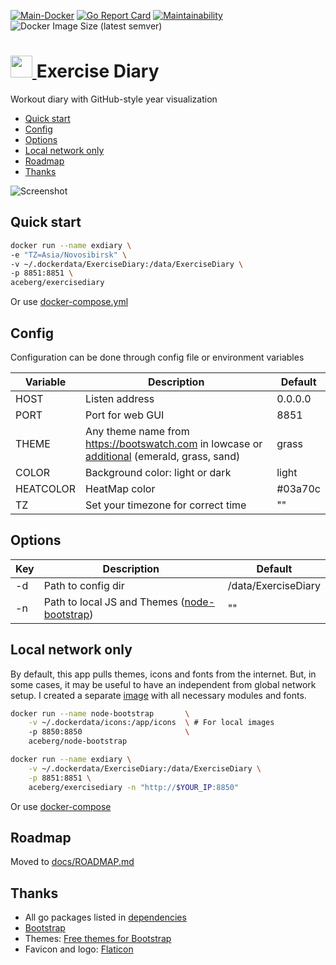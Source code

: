 [![Main-Docker](https://github.com/aceberg/exercisediary/actions/workflows/main-docker.yml/badge.svg)](https://github.com/aceberg/exercisediary/actions/workflows/main-docker.yml)
[![Go Report Card](https://goreportcard.com/badge/github.com/aceberg/exercisediary)](https://goreportcard.com/report/github.com/aceberg/exercisediary)
[![Maintainability](https://api.codeclimate.com/v1/badges/e8f67994120fc7936aeb/maintainability)](https://codeclimate.com/github/aceberg/ExerciseDiary/maintainability)
![Docker Image Size (latest semver)](https://img.shields.io/docker/image-size/aceberg/exercisediary)

<h1><a href="https://github.com/aceberg/exercisediary">
    <img src="https://raw.githubusercontent.com/aceberg/exercisediary/main/assets/logo.png" width="35" />
</a>Exercise Diary</h1>

Workout diary with GitHub-style year visualization

- [Quick start](https://github.com/aceberg/exercisediary#quick-start)
- [Config](https://github.com/aceberg/exercisediary#config)
- [Options](https://github.com/aceberg/exercisediary#options)
- [Local network only](https://github.com/aceberg/exercisediary#local-network-only)
- [Roadmap](https://github.com/aceberg/exercisediary#roadmap)
- [Thanks](https://github.com/aceberg/exercisediary#thanks)


![Screenshot](https://raw.githubusercontent.com/aceberg/ExerciseDiary/main/assets/Screenshot%202023-12-25%20at%2023-19-08%20Exercise%20Diary.png)

## Quick start

```sh
docker run --name exdiary \
-e "TZ=Asia/Novosibirsk" \
-v ~/.dockerdata/ExerciseDiary:/data/ExerciseDiary \
-p 8851:8851 \
aceberg/exercisediary
```
Or use [docker-compose.yml](docker-compose.yml)


## Config


Configuration can be done through config file or environment variables

| Variable  | Description | Default |
| --------  | ----------- | ------- |
| HOST | Listen address | 0.0.0.0 |
| PORT   | Port for web GUI | 8851 |
| THEME | Any theme name from https://bootswatch.com in lowcase or [additional](https://github.com/aceberg/aceberg-bootswatch-fork) (emerald, grass, sand)| grass |
| COLOR | Background color: light or dark | light |
| HEATCOLOR | HeatMap color | #03a70c |
| TZ | Set your timezone for correct time | "" |

## Options

| Key  | Description | Default | 
| --------  | ----------- | ------- | 
| -d | Path to config dir | /data/ExerciseDiary | 
| -n | Path to local JS and Themes ([node-bootstrap](https://github.com/aceberg/my-dockerfiles/tree/main/node-bootstrap)) | "" | 

## Local network only
By default, this app pulls themes, icons and fonts from the internet. But, in some cases, it may be useful to have an independent from global network setup. I created a separate [image](https://github.com/aceberg/my-dockerfiles/tree/main/node-bootstrap) with all necessary modules and fonts.    
```sh
docker run --name node-bootstrap       \
    -v ~/.dockerdata/icons:/app/icons  \ # For local images
    -p 8850:8850                       \
    aceberg/node-bootstrap
```
```sh
docker run --name exdiary \
    -v ~/.dockerdata/ExerciseDiary:/data/ExerciseDiary \
    -p 8851:8851 \
    aceberg/exercisediary -n "http://$YOUR_IP:8850"
```
Or use [docker-compose](docker-compose-local.yml)

## Roadmap
Moved to [docs/ROADMAP.md](docs/ROADMAP.md)

## Thanks
- All go packages listed in [dependencies](https://github.com/aceberg/exercisediary/network/dependencies)
- [Bootstrap](https://getbootstrap.com/)
- Themes: [Free themes for Bootstrap](https://bootswatch.com)
- Favicon and logo: [Flaticon](https://www.flaticon.com/icons/)